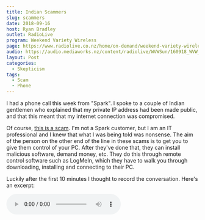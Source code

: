 ```yaml
---
title: Indian Scammers
slug: scammers
date: 2018-09-16
host: Ryan Bradley
outlet: RadioLive
program: Weekend Variety Wireless
page: https://www.radiolive.co.nz/home/on-demand/weekend-variety-wireless/2018/09/skeptical-thoughts--indian-scammers--alex-jones-losing-his-grip.html
audio: https://audio.mediaworks.nz/content/radiolive/WVWSun/160918_WVW_Skepticalthoughts.mp3
layout: Post
categories:
  - Skepticism
tags:
  - Scam
  - Phone
---
```


I had a phone call this week from "Spark". I spoke to a couple of Indian gentlemen who explained that my private IP address had been made public, and that this meant that my internet connection was compromised.

<!-- more -->

Of course, [this is a scam](https://www.spark.co.nz/scamalerts). I'm not a Spark customer, but I am an IT professional and I knew that what I was being told was nonsense. The aim of the person on the other end of the line in these scams is to get you to give them control of your PC. After they've done that, they can install malicious software, demand money, etc. They do this through remote control software such as LogMeIn, which they have to walk you through downloading, installing and connecting to their PC.

Luckily after the first 10 minutes I thought to record the conversation. Here's an excerpt:

<audio controls src="/media/audio/skepticism/IndianScammer.mp3" />

And here's the full audio clip:

<audio controls src="/media/audio/skepticism/IndianScammerFull.mp3" />

In the middle of that clip, after 25 minutes of talking, you can hear that the person has twigged that I'm leading him on. I feigned ignorance, though, and managed to get back on track for another 5 minutes before he gave in by putting me on hold and walking away.

My tactic with these people is to try to take as much as their time as possible. I act clueless enough to keep things going slowly, but not so clueless that they give up on me. It's a cat and mouse game, and I kind of enjoy it!

Because I work in IT, I know that they're talking nonsense. But for most people they won't know that the errors in your Event Log aren't because of a virus, or that your IP address being publicly known doesn't mean that hackers can access your home network.

If in doubt, don't trust people who call you up saying they're from an IT company. Ask them to get a New Zealand based employee to call you back, or ask for a local number you can call to confirm their identity. Never download software to your PC when asked to by someone on the phone, and don't give them your credit card number. In fact, don't give them any personal details - ask them to give you your details, as a way of verifying that they are from the company they say they are. I've done this before when my bank has called me up, and they were happy to prove their identity.
